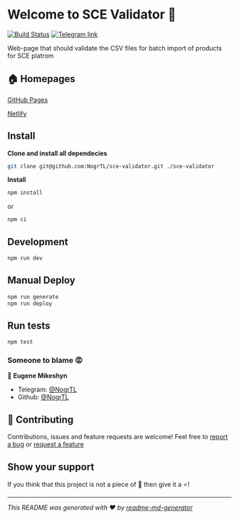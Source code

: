 # Welcome to SCE Validator 👋

[![Build Status](http://img.shields.io/travis/com/nogrtl/sce-validator/master.svg?style=for-the-badge)](https://travis-ci.com/NogrTL/sce-validator) [![Telegram link](https://img.shields.io/badge/telegram-nogrtl-blue.svg?style=for-the-badge&logo=telegram)](https://t.me/NogrTL)

Web-page that should validate the CSV files for batch import of products for SCE platrom

## 🏠 Homepages
[GitHub Pages](https://nogrtl.github.io/sce-validator/)

[Netlify](https://sce-validator.netlify.com/)

## Install

**Clone and install all dependecies**

```sh
git clone git@github.com:NogrTL/sce-validator.git ./sce-validator
```

**Install**

```sh
npm install
```

or

```sh
npm ci
```

## Development

```sh
npm run dev
```

## Manual Deploy

```sh
npm run generate
npm run deploy
```

## Run tests

```sh
npm test
```

### Someone to blame 😡

👤 **Eugene Mikeshyn**

- Telegram: [@NogrTL](https://t.me/NogrTL)
- Github: [@NogrTL](https://github.com/NogrTL)

## 🤝 Contributing

Contributions, issues and feature requests are welcome!
Feel free to [report a bug](https://github.com/NogrTL/sce-validator/issues/new?assignees=&labels=&template=bug_report.md&title=) or [request a feature](https://github.com/NogrTL/sce-validator/issues/new?&template=feature_request.md)

## Show your support

If you think that this project is not a piece of 💩 then give it a ⭐️!

---

_This README was generated with ❤️ by [readme-md-generator](https://github.com/kefranabg/readme-md-generator)_
